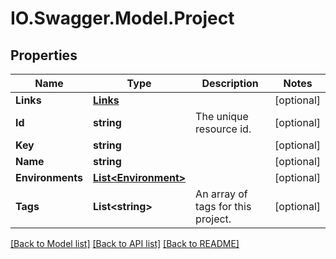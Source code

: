 # IO.Swagger.Model.Project
## Properties

Name | Type | Description | Notes
------------ | ------------- | ------------- | -------------
**Links** | [**Links**](Links.md) |  | [optional] 
**Id** | **string** | The unique resource id. | [optional] 
**Key** | **string** |  | [optional] 
**Name** | **string** |  | [optional] 
**Environments** | [**List&lt;Environment&gt;**](Environment.md) |  | [optional] 
**Tags** | **List&lt;string&gt;** | An array of tags for this project. | [optional] 

[[Back to Model list]](../README.md#documentation-for-models) [[Back to API list]](../README.md#documentation-for-api-endpoints) [[Back to README]](../README.md)

